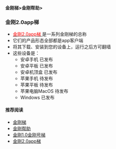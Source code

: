 #### 金刚梯>金刚帮助>
### 金刚2.0app梯

- [<font color="red"> 金刚2.0app梯 </font>](https://github.com/a2zitpro/web/blob/master/kkproducts2.0.md)是一系列金刚梯的总称
- 它们的产品形态全部都是app客户端
- 将其下载、安装到您的设备上，运行之后方可翻墙
- 这些设备是：
  - 安卓手机 已发布
  - 安卓平板 已发布
  - 安卓机顶盒 已发布
  - 苹果手机 待发布
  - 苹果平板 待发布
  - 苹果电脑MacOS 待发布
  - Windows 已发布

#### 推荐阅读

- [金刚梯](https://github.com/a2zitpro/web/blob/master/dlb.md)
- [金刚帮助](https://github.com/a2zitpro/web/blob/master/list_helpkkvpn.md)
- [金刚1.0金刚号梯](https://github.com/a2zitpro/web/blob/master/list_helpkkvpn1.0.md)
- [金刚2.0app梯](https://github.com/a2zitpro/web/blob/master/list_helpkkvpn2.0.md)
